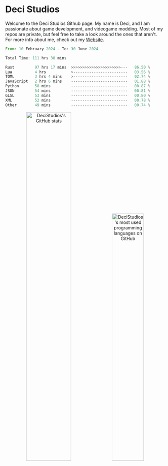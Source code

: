 # Deci Studios
Welcome to the Deci Studios Github page. My name is Deci, and I am passionate about game development, and videogame modding. Most of my repos are private, but feel free to take a look around the ones that aren't.
For more info about me, check out my <a href="https://decidev.co.uk" target="_blank">Website</a>.
<!--START_SECTION:waka-->

```rust
From: 10 February 2024 - To: 30 June 2024

Total Time: 111 hrs 38 mins

Rust         97 hrs 17 mins  >>>>>>>>>>>>>>>>>>>>>>---   86.50 %
Lua          4 hrs           >------------------------   03.56 %
TOML         3 hrs 4 mins    >------------------------   02.74 %
JavaScript   2 hrs 6 mins    -------------------------   01.88 %
Python       58 mins         -------------------------   00.87 %
JSON         54 mins         -------------------------   00.81 %
GLSL         53 mins         -------------------------   00.80 %
XML          52 mins         -------------------------   00.78 %
Other        49 mins         -------------------------   00.74 %
```

<!--END_SECTION:waka-->
<p align="center">
  <a href="https://github.com/anuraghazra/github-readme-stats" target="_blank"><img src="https://github-readme-stats.vercel.app/api?username=decistudios&show_icons=true&count_private=true&theme=omni&hide_border=true" alt="DeciStudios's GitHub stats" width="53.1%" /></a>
  <a href="https://github.com/anuraghazra/github-readme-stats" target="_blank"><img width="44.7%" src="https://github-readme-stats.vercel.app/api/top-langs/?username=decistudios&theme=omni&layout=compact&hide_border=true&langs_count=6" alt="DeciStudios's most used programming languages on GitHub" /></a>
</p>


